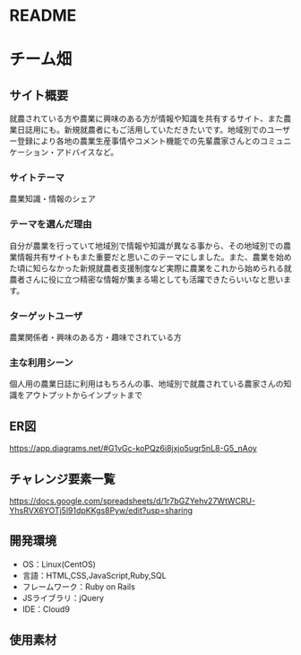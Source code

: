# README

# チーム畑

## サイト概要
就農されている方や農業に興味のある方が情報や知識を共有するサイト、また農業日誌用にも。新規就農者にもご活用していただきたいです。地域別でのユーザー登録により各地の農業生産事情やコメント機能での先輩農家さんとのコミュニケーション・アドバイスなど。

### サイトテーマ
農業知識・情報のシェア

### テーマを選んだ理由
自分が農業を行っていて地域別で情報や知識が異なる事から、その地域別での農業情報共有サイトもまた重要だと思いこのテーマにしました。また、農業を始めた頃に知らなかった新規就農者支援制度など実際に農業をこれから始められる就農者さんに役に立つ精密な情報が集まる場としても活躍できたらいいなと思います。

### ターゲットユーザ
農業関係者・興味のある方・趣味でされている方

### 主な利用シーン
個人用の農業日誌に利用はもちろんの事、地域別で就農されている農家さんの知識をアウトプットからインプットまで

## ER図
https://app.diagrams.net/#G1vGc-koPQz6i8jxjo5ugr5nL8-G5_nAoy


## チャレンジ要素一覧
https://docs.google.com/spreadsheets/d/1r7bGZYehv27WtWCRU-YhsRVX6YOTj5l91dpKKgs8Pyw/edit?usp=sharing

## 開発環境
- OS：Linux(CentOS)
- 言語：HTML,CSS,JavaScript,Ruby,SQL
- フレームワーク：Ruby on Rails
- JSライブラリ：jQuery
- IDE：Cloud9

## 使用素材
